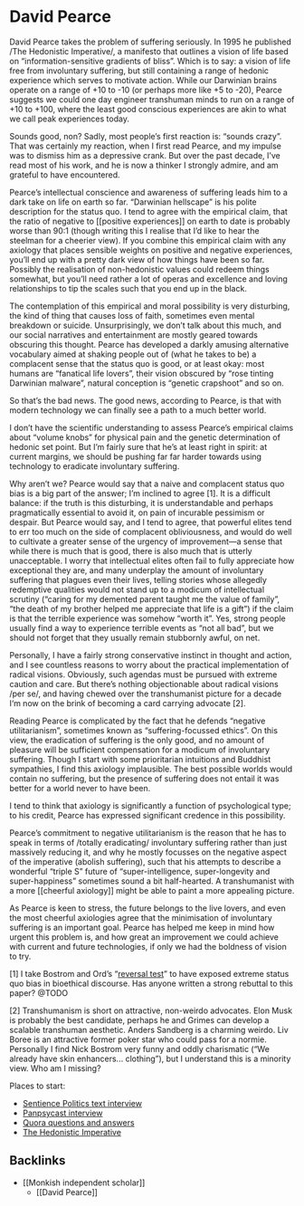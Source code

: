 # David Pearce
David Pearce takes the problem of suffering seriously. In 1995 he published /The Hedonistic Imperative/, a manifesto that outlines a vision of life based on “information-sensitive gradients of bliss”. Which is to say: a vision of life free from involuntary suffering, but still containing a range of hedonic experience which serves to motivate action. While our Darwinian brains operate on a range of +10 to -10 (or perhaps more like +5 to -20), Pearce suggests we could one day engineer transhuman minds to run on a range of +10 to +100, where the least good conscious experiences are akin to what we call peak experiences today.

Sounds good, non? Sadly, most people’s first reaction is: “sounds crazy”. That was certainly my reaction, when I first read Pearce, and my impulse was to dismiss him as a depressive crank. But over the past decade, I’ve read most of his work, and he is now a thinker I strongly admire, and am grateful to have encountered.

Pearce’s intellectual conscience and awareness of suffering leads him to a dark take on life on earth so far. “Darwinian hellscape” is his polite description for the status quo. I tend to agree with the empirical claim, that the ratio of negative to [[positive experiences]] on earth to date is probably worse than 90:1 (though writing this I realise that I’d like to hear the steelman for a cheerier view). If you combine this empirical claim with any axiology that places sensible weights on positive and negative experiences, you’ll end up with a pretty dark view of how things have been so far. Possibly the realisation of non-hedonistic values could redeem things somewhat, but you’ll need rather a lot of operas and excellence and loving relationships to tip the scales such that you end up in the black.

The contemplation of this empirical and moral possibility is very disturbing, the kind of thing that causes loss of faith, sometimes even mental breakdown or suicide. Unsurprisingly, we don’t talk about this much, and our social narratives and entertainment are mostly geared towards obscuring this thought. Pearce has developed a darkly amusing alternative vocabulary aimed at shaking people out of (what he takes to be) a complacent sense that the status quo is good, or at least okay: most humans are “fanatical life lovers”, their vision obscured by “rose tinting Darwinian malware”, natural conception is “genetic crapshoot” and so on.

So that’s the bad news. The good news, according to Pearce, is that with modern technology we can finally see a path to a much better world.

I don’t have the scientific understanding to assess Pearce’s empirical claims about “volume knobs” for physical pain and the genetic determination of hedonic set point. But I’m fairly sure that he’s at least right in spirit: at current margins, we should be pushing far far harder towards using technology to eradicate involuntary suffering. 

Why aren’t we? Pearce would say that a naive and complacent status quo bias is a big part of the answer; I’m inclined to agree [1]. It is a difficult balance: if the truth is this disturbing, it is understandable and perhaps pragmatically essential to avoid it, on pain of incurable pessimism or despair. But Pearce would say, and I tend to agree, that powerful elites tend to err too much on the side of complacent obliviousness, and would do well to cultivate a greater sense of the urgency of improvement—a sense that while there is much that is good, there is also much that is utterly unacceptable. I worry that intellectual elites often fail to fully appreciate how exceptional they are, and many underplay the amount of involuntary suffering that plagues even their lives, telling stories whose allegedly redemptive qualities would not stand up to a modicum of intellectual scrutiny (“caring for my demented parent taught me the value of family”, “the death of my brother helped me appreciate that life is a gift”) if the claim is that the terrible experience was somehow “worth it”. Yes, strong people usually find a way to experience terrible events as “not all bad”, but we should not forget that they usually remain stubbornly awful, on net.

Personally, I have a fairly strong conservative instinct in thought and action, and I see countless reasons to worry about the practical implementation of radical visions. Obviously, such agendas must be pursued with extreme caution and care. But there’s nothing objectionable about radical visions /per se/, and having chewed over the transhumanist picture for a decade I‘m now on the brink of becoming a card carrying advocate [2]. 

Reading Pearce is complicated by the fact that he defends “negative utilitarianism”, sometimes known as “suffering-focussed ethics”. On this view, the eradication of suffering is the only good, and no amount of pleasure will be sufficient compensation for a modicum of involuntary suffering. Though I start with some prioritarian intuitions and Buddhist sympathies, I find this axiology implausible. The best possible worlds would contain no suffering, but the presence of suffering does not entail it was better for a world never to have been.

I tend to think that axiology is significantly a function of psychological type; to his credit, Pearce has expressed significant credence in this possibility.

Pearce’s commitment to negative utilitarianism is the reason that he has to speak in terms of /totally eradicating/ involuntary suffering rather than just massively reducing it, and why he mostly focusses on the negative aspect of the imperative (abolish suffering), such that his attempts to describe a wonderful “triple S” future of “super-intelligence, super-longevity and super-happiness” sometimes sound a bit half-hearted. A transhumanist with a more [[cheerful axiology]] might be able to paint a more appealing picture.  

As Pearce is keen to stress, the future belongs to the live lovers, and even the most cheerful axiologies agree that the minimisation of involuntary suffering is an important goal. Pearce has helped me keep in mind how urgent this problem is, and how great an improvement we could achieve with current and future technologies, if only we had the boldness of vision to try.

[1] I take Bostrom and Ord’s “[reversal test](https://www.nickbostrom.com/ethics/statusquo.pdf)” to have exposed extreme status quo bias in bioethical discourse. Has anyone written a strong rebuttal to this paper?  @TODO

[2] Transhumanism is short on attractive, non-weirdo advocates. Elon Musk is probably the best candidate, perhaps he and Grimes can develop a scalable transhuman aesthetic. Anders Sandberg is a charming weirdo. Liv Boree is an attractive former poker star who could pass for a normie. Personally I find Nick Bostrom very funny and oddly charismatic (“We already have skin enhancers... clothing”), but I understand this is a minority view. Who am I missing? 

Places to start:
* [Sentience Politics text interview](https://www.hedweb.com/hedethic/sentience-interview.html)
* [Panpsycast interview](https://thepanpsycast.com/panpsycast2/episode61-p1)
* [Quora questions and answers](https://www.hedweb.com/quora/index.html)
* [The Hedonistic Imperative](https://www.hedweb.com/)

## Backlinks
* [[Monkish independent scholar]]
	* [[David Pearce]]

<!-- #web/people -->

<!-- {BearID:david-pearce.md} -->
